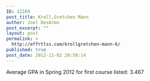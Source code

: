 ```yaml
---
ID: 12269
post_title: Kroll,Gretchen Mann
author: Joel DesArmo
post_excerpt: ""
layout: post
permalink: >
  http://effrtlss.com/krollgretchen-mann-6/
published: true
post_date: 2012-11-02 20:50:14
---
```

<p>Average GPA in Spring 2012 for first course listed: 3.467</p>
